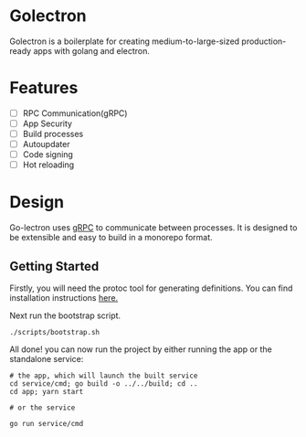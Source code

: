 # Golectron

Golectron is a boilerplate for creating medium-to-large-sized production-ready apps with golang and electron.

# Features

- [ ] RPC Communication(gRPC)
- [ ] App Security
- [ ] Build processes
- [ ] Autoupdater
- [ ] Code signing
- [ ] Hot reloading

# Design

Go-lectron uses [gRPC](https://grpc.io/) to communicate between processes. It is designed to be extensible and easy to build in a monorepo format.

## Getting Started

Firstly, you will need the protoc tool for generating definitions. You can find installation instructions [here.](https://grpc.io/docs/protoc-installation/)

Next run the bootstrap script.
```
./scripts/bootstrap.sh
```

All done! you can now run the project by either running the app or the standalone service:
```
# the app, which will launch the built service
cd service/cmd; go build -o ../../build; cd ..
cd app; yarn start

# or the service

go run service/cmd
```


